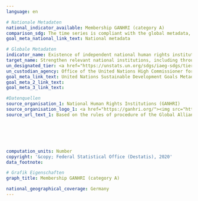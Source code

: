 ```yaml
---
language: en

# Nationale Metadaten
national_indicator_available: Membership GANHRI (category A)
comparison_sdg: The time series is compliant with the global metadata, but it refers to Germany and not to all UN-member countries.
goal_meta_national_link_text: National metadata

# Globale Metadaten
indicator_name: Existence of independent national human rights institutions in compliance with the Paris Principles
target_name: Strengthen relevant national institutions, including through international cooperation, for building capacity at all levels, in particular in developing countries, to prevent violence and combat terrorism and crime
un_designated_tier: <a href="https://unstats.un.org/sdgs/iaeg-sdgs/tier-classification/" title="Click here for more information on the UN tier classification.">Tier I</a>
un_custodian_agency: Office of the United Nations High Commissioner for Human Rights (OHCHR)
goal_meta_link_text: United Nations Sustainable Development Goals Metadata
goal_meta_2_link_text: 
goal_meta_3_link_text: 

#Datenquellen
source_organisation_1: National Human Rights Institutions (GANHRI)
source_organisation_logo_1: <a href="https://ganhri.org/"><img src="https://g205sdgs.github.io/sdg-indicators/public/OrgImgEn/ganhri.png" alt="Logo ganhri" style="height:60px; width:148px" /></a>
source_url_text_1: Based on the rules of procedure of the Global Alliance of National Human Rights Institutions (GANHRI)






computation_units: Number
copyright: '&copy; Federal Statistical Office (Destatis), 2020'
data_footnote: 

# Grafik Eigenschaften
graph_title: Membership GANHRI (category A)

national_geographical_coverage: Germany
---
```


<span></span>